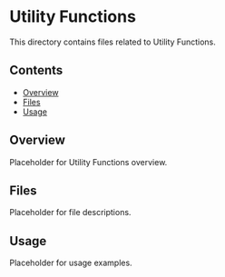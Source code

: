 # Utility Functions

This directory contains files related to Utility Functions.

## Contents

- [Overview](#overview)
- [Files](#files)
- [Usage](#usage)

## Overview

Placeholder for Utility Functions overview.

## Files

Placeholder for file descriptions.

## Usage

Placeholder for usage examples.
